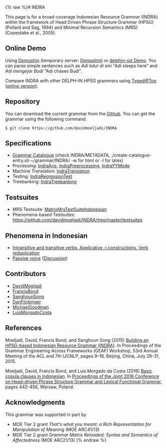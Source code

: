 {% raw %}# INDRA

This page is for a broad-coverage Indonesian Resource Grammar (INDRA)
within the framework of Head Driven Phrase Structure Grammar (HPSG)
(Pollard and Sag, 1994) and Minimal Recursion Semantics (MRS) (Copestake
et al., 2005).

## Online Demo

Using [Demophin](http://compling.hss.ntu.edu.sg/demophin/indra/)
(temporary server:
[Demophin](http://chimpanzee.ling.washington.edu/demophin/indra/)) or
[delphin-viz Demo](http://delph-in.github.io/delphin-viz/demo/). You can
parse simple sentences such as *Adi tidur di sini* "Adi sleeps here" and
*Adi mengejar Budi* "Adi chases Budi".

Compare INDRA with other DELPH-IN HPSG grammars using
[TypediffTop](https://delph-in.github.io/docs/garage/TypediffTop) ([online
version](http://hum.csse.unimelb.edu.au/typediff/)).

## Repository

You can download the current grammar from the
[Github](https://github.com/davidmoeljadi/INDRA). You can get the
grammar using the following command.

    $ git clone https://github.com/davidmoeljadi/INDRA

## Specifications

- [Grammar
Catalogue](http://moin.delph-in.net/GrammarCatalogue/#Indonesian_Resource_Grammar_.28INDRA.29)
(check INDRA/METADATA, ./create-catalogue-entry.sh \~/grammar/INDRA/
-w for html or -l for latex)
- Processing: [IndraAce](https://delph-in.github.io/docs/garage/IndraAce),
[IndraPreprocessing](https://delph-in.github.io/docs/garage/IndraPreprocessing),
[IndraYYMode](http://moin.delph-in.net/IndraYYMode)
- Machine Translation: [IndraTranslation](https://delph-in.github.io/docs/garage/IndraTranslation)
- Testing: [IndraRegressionTest](https://delph-in.github.io/docs/garage/IndraRegressionTest)
- Treebanking: [IndraTreebanking](https://delph-in.github.io/docs/tools/IndraTreebanking)

## Testsuites

- MRS Testsuite:
[MatrixMrsTestSuiteIndonesian](https://delph-in.github.io/docs/grammars/MatrixMrsTestSuiteIndonesian)
- Phenomena-based Testsuites:
<https://github.com/davidmoeljadi/INDRA/tree/master/testsuites>

## Phenomena in Indonesian

- [Intransitive and transitive verbs, Applicative -i constructions,
Verb reduplication](https://delph-in.github.io/docs/garage/LADIndonesianMorphology)
- [Passive voice](https://delph-in.github.io/docs/garage/CapitolHillPassives)
([Discussion](https://delph-in.github.io/docs/garage/CapitalHillPassivesDiscussion))

## Contributors

- [DavidMoeljadi](https://delph-in.github.io/docs/garage/DavidMoeljadi)
- [FrancisBond](https://delph-in.github.io/docs/garage/FrancisBond)
- [SanghounSong](https://delph-in.github.io/docs/garage/SanghounSong)
- [DanFlickinger](https://delph-in.github.io/docs/garage/DanFlickinger)
- [MichaelGoodman](https://delph-in.github.io/docs/garage/MichaelGoodman)
- [LuisMorgadoCosta](https://delph-in.github.io/docs/garage/LuisMorgadoCosta)

## References

Moeljadi, David, Francis Bond, and Sanghoun Song (2015) [Building an
HPSG-based Indonesian Resource Grammar
(INDRA)](http://aclweb.org/anthology/W/W15/W15-3302.pdf). In Proceedings
of the Grammar Engineering Across Frameworks (GEAF) Workshop, 53rd
Annual Meeting of the ACL and 7th IJCNLP, pages 9–16, Beijing, China,
July 26-31, 2015.

Moeljadi, David, Francis Bond, and Luís Morgado da Costa (2016) [Basic
copula clauses in
Indonesian](http://web.stanford.edu/group/cslipublications/cslipublications/HPSG/2016/headlex2016-mbm.pdf).
In [Proceedings of the Joint 2016 Conference on Head-driven Phrase
Structure Grammar and Lexical Functional
Grammar](https://web.stanford.edu/group/cslipublications/cslipublications/HPSG/2016/),
pages 442–456, Warsaw, Poland.

## Acknowledgments

This grammar was supported in part by

- MOE Tier 2 grant *That's what you meant: a Rich Representation for
Manipulation of Meaning* (MOE ARC41/13)
- MOE Tier 2 grant *Grammar Matrix Reloaded: Syntax and Semantics of
Affectedness* (MOE ARC21/13)
<update date omitted for speed>{% endraw %}